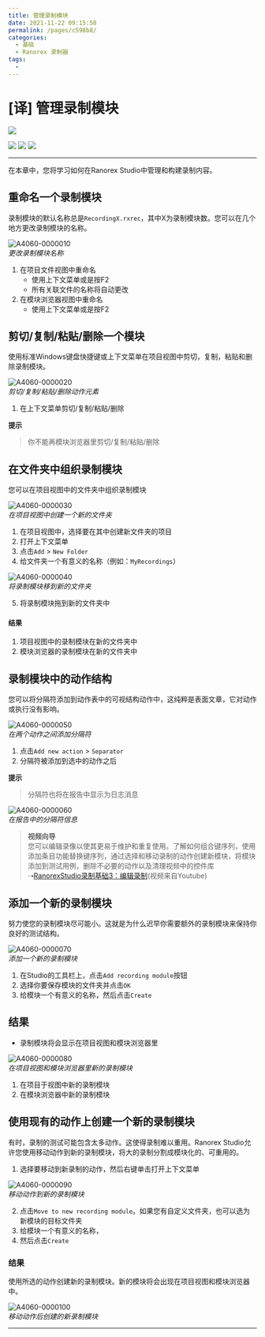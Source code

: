 ```yaml
---
title: 管理录制模块
date: 2021-11-22 09:15:58
permalink: /pages/c598b8/
categories:
  - 基础
  - Ranorex 录制器
tags:
  - 
---
```

# [译] 管理录制模块



[![](https://img.shields.io/badge/OfficialPage-ClickMe-blue.svg?longCache=true&style=flat-square)][0]  

[![](https://img.shields.io/badge/Translator-TaylorTaurus-42B983.svg?longCache=true&style=flat-square)](https://github.com/taylortaurus) 
![](https://img.shields.io/badge/TranslateTime-2018年10月10日-green.svg?longCache=true&style=flat-square)
![](https://img.shields.io/badge/UpdateTime-2019年9月5日-green.svg?longCache=true&style=flat-square)

---

在本章中，您将学习如何在Ranorex Studio中管理和构建录制内容。

## 重命名一个录制模块

录制模块的默认名称总是`RecordingX.rxrec`，其中X为录制模块数。您可以在几个地方更改录制模块的名称。

![A4060-0000010](https://gitee.com/taylortaurus/RX_UserGuide_GitBook_Picbed/raw/master/RanorexRecorder/A4060-0000010.png)  
*更改录制模块名称*  

1. 在项目文件视图中重命名
    - 使用上下文菜单或是按F2
    - 所有关联文件的名称将自动更改
2. 在模块浏览器视图中重命名
    - 使用上下文菜单或是按F2

## 剪切/复制/粘贴/删除一个模块

使用标准Windows键盘快捷键或上下文菜单在项目视图中剪切，复制，粘贴和删除录制模块。

![A4060-0000020](https://gitee.com/taylortaurus/RX_UserGuide_GitBook_Picbed/raw/master/RanorexRecorder/A4060-0000020.png)    
*剪切/复制/粘贴/删除动作元素* 

1. 在上下文菜单剪切/复制/粘贴/删除

**提示**  

>你不能再模块浏览器里剪切/复制/粘贴/删除

## 在文件夹中组织录制模块

您可以在项目视图中的文件夹中组织录制模块

![A4060-0000030](https://gitee.com/taylortaurus/RX_UserGuide_GitBook_Picbed/raw/master/RanorexRecorder/A4060-0000030.png)     
*在项目视图中创建一个新的文件夹*  

1. 在项目视图中，选择要在其中创建新文件夹的项目
2. 打开上下文菜单
3. 点击`Add` > `New Folder`
4. 给文件夹一个有意义的名称（例如：`MyRecordings`）

![A4060-0000040](https://gitee.com/taylortaurus/RX_UserGuide_GitBook_Picbed/raw/master/RanorexRecorder/A4060-0000040.png)  
*将录制模块移到新的文件夹*  

5. 将录制模块拖到新的文件夹中

#### 结果

1. 项目视图中的录制模块在新的文件夹中
2. 模块浏览器的录制模块在新的文件夹中

## 录制模块中的动作结构

您可以将分隔符添加到动作表中的可视结构动作中，这纯粹是表面文章，它对动作或执行没有影响。

![A4060-0000050](https://gitee.com/taylortaurus/RX_UserGuide_GitBook_Picbed/raw/master/RanorexRecorder/A4060-0000050.png)  
*在两个动作之间添加分隔符*  

1. 点击`Add new action` > `Separator`
2. 分隔符被添加到选中的动作之后

**提示** 
> 分隔符也将在报告中显示为日志消息

![A4060-0000060](https://gitee.com/taylortaurus/RX_UserGuide_GitBook_Picbed/raw/master/RanorexRecorder/A4060-0000060.png)  
*在报告中的分隔符信息*  

>**视频向导**        
您可以编辑录像以使其更易于维护和重复使用。了解如何组合键序列，使用添加条目功能替换键序列，通过选择和移动录制的动作创建新模块，将模块添加到测试用例，删除不必要的动作以及清理视频中的控件库⇢[RanorexStudio录制基础3：编辑录制][1](视频来自Youtube)


## 添加一个新的录制模块

努力使您的录制模块尽可能小。这就是为什么迟早你需要额外的录制模块来保持你良好的测试结构。

![A4060-0000070](https://gitee.com/taylortaurus/RX_UserGuide_GitBook_Picbed/raw/master/RanorexRecorder/A4060-0000070.png)  
*添加一个新的录制模块*  

1. 在Studio的工具栏上，点击`Add recording module`按钮
2. 选择你要保存模块的文件夹并点击`OK`
3. 给模块一个有意义的名称，然后点击`Create`

## 结果

- 录制模块将会显示在项目视图和模块浏览器里

![A4060-0000080](https://gitee.com/taylortaurus/RX_UserGuide_GitBook_Picbed/raw/master/RanorexRecorder/A4060-0000080.png)    
*在项目视图和模块浏览器里新的录制模块*  

1. 在项目于视图中新的录制模块
2. 在模块浏览器中新的录制模块

## 使用现有的动作上创建一个新的录制模块

有时，录制的测试可能包含太多动作。这使得录制难以重用。Ranorex Studio允许您使用移动动作到新的录制模块，将大的录制分割成模块化的、可重用的。

1. 选择要移动到新录制的动作，然后右键单击打开上下文菜单

![A4060-0000090](https://gitee.com/taylortaurus/RX_UserGuide_GitBook_Picbed/raw/master/RanorexRecorder/A4060-0000090.png)   
*移动动作到新的录制模块*  

2. 点击`Move to new recording module`。如果您有自定义文件夹，也可以选为新模块的目标文件夹
3. 给模块一个有意义的名称，
4. 然后点击`Create`

### 结果

使用所选的动作创建新的录制模块。新的模块将会出现在项目视图和模块浏览器中。

![A4060-0000100](https://gitee.com/taylortaurus/RX_UserGuide_GitBook_Picbed/raw/master/RanorexRecorder/A4060-0000100.png)  
*移动动作后创建的新录制模块*  

---

[0]: https://www.ranorex.com/help/latest/ranorex-studio-fundamentals/ranorex-recorder/managing-recording-modules/

[1]:https://youtu.be/ETg6Z0XFsp8
[2]:/pages/ca4719/
[3]:/pages/bee506/